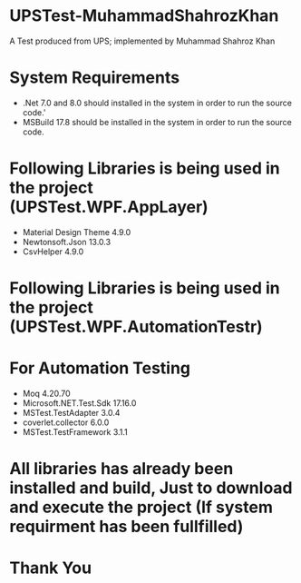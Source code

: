 # UPSTest-MuhammadShahrozKhan
 A Test produced from UPS; implemented by Muhammad Shahroz Khan 

 # System Requirements
 - .Net 7.0 and 8.0 should installed in the system in order to run the source code.'
 - MSBuild 17.8 should be installed in the system in order to run the source code.
 
 # Following Libraries is being used in the project (UPSTest.WPF.AppLayer)
 - Material Design Theme 4.9.0
 - Newtonsoft.Json 13.0.3
 - CsvHelper 4.9.0
   
  # Following Libraries is being used in the project (UPSTest.WPF.AutomationTestr)
  # For Automation Testing
  - Moq 4.20.70
  - Microsoft.NET.Test.Sdk 17.16.0
  - MSTest.TestAdapter 3.0.4
  - coverlet.collector 6.0.0
  - MSTest.TestFramework 3.1.1

  # All libraries has already been installed and build, Just to download and execute the project (If system requirment has been fullfilled)

  # Thank You

  
